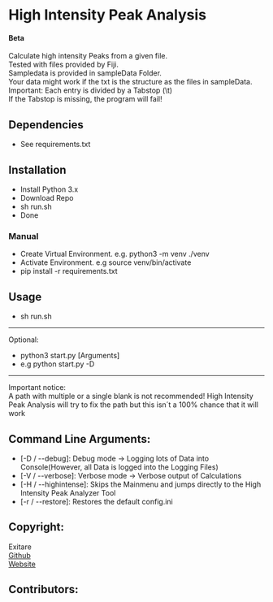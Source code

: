 # High Intensity Peak Analysis

#### Beta

Calculate high intensity Peaks from a given file.  
Tested with files provided by Fiji.  
Sampledata is provided in sampleData Folder.  
Your data might work if the txt is the structure as the files in sampleData.  
Important: Each entry is divided by a Tabstop (\t)  
If the Tabstop is missing, the program will fail!


## Dependencies

- See requirements.txt


## Installation
- Install Python 3.x
- Download Repo
- sh run.sh
- Done

### Manual 

- Create Virtual Environment. e.g. python3 -m venv ./venv
- Activate Environment. e.g source venv/bin/activate
- pip install -r requirements.txt




## Usage

- sh run.sh


---

Optional:

- python3 start.py [Arguments] 
- e.g python start.py -D 


*** 
Important notice:  
A path with multiple or a single blank is not recommended!
High Intensity Peak Analysis will try to fix the path but this isn´t a 
100% chance that it will work

## Command Line Arguments:

- [-D / --debug]: Debug mode -> Logging lots of Data into Console(However, all Data is logged into the Logging Files)
- [-V / --verbose]: Verbose mode -> Verbose output of Calculations  
- [-H / --highintense]: Skips the Mainmenu and jumps directly to the High Intensity Peak Analyzer Tool
- [-r / --restore]: Restores the default config.ini





## Copyright:
  Exitare  
  [Github](https://github.com/Exitare)  
  [Website](https://exitare.de)
  
  
## Contributors:
    
